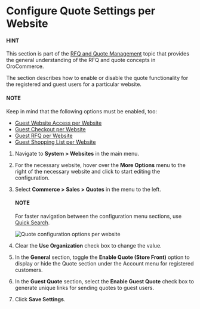 <a id="sys-websites-quotes"></a>

# Configure Quote Settings per Website

#### HINT
This section is part of the [RFQ and Quote Management](../../../../../../concept-guides/rfq-quotes/index.md#concept-guide-rfq-quotes) topic that provides the general understanding of the RFQ and quote concepts in OroCommerce.

The section describes how to enable or disable the quote functionality for the registered and guest users for a particular  website.

#### NOTE
Keep in mind that the following options must be enabled, too:

* [Guest Website Access per Website](../guests/website-guest-access.md#sys-conf-commerce-guest-access-website)
* [Guest Checkout per Website](website-guest-checkout.md#user-guide-system-configuration-commerce-sales-checkout-website)
* [Guest RFQ per Website](website-guest-rfq.md#user-guide-system-configuration-commerce-sales-rfq-website)
* [Guest Shopping List per Website](website-guest-shopping-list.md#user-guide-system-configuration-commerce-sales-shopping-list-per-website)

1. Navigate to **System > Websites** in the main menu.
2. For the necessary website, hover over the <i class="fa fa-ellipsis-h fa-lg" aria-hidden="true"></i> **More Options** menu to the right of the necessary website and click <i class="fas fa-cog" aria-hidden="true"></i> to start editing the configuration.
3. Select **Commerce > Sales > Quotes** in the menu to the left.

   #### NOTE
   For faster navigation between the configuration menu sections, use [Quick Search](../../../../configuration/quick-search.md#user-guide-system-configuration-quick-search).

   ![Quote configuration options per website](user/img/system/websites/web_configuration/website_quote_config.png)
4. Clear the **Use Organization** check box to change the value.
5. In the **General** section, toggle the **Enable Quote (Store Front)** option to display or hide the Quote section under the Account menu for registered customers.
6. In the **Guest Quote** section, select the **Enable Guest Quote** check box to generate unique links for sending quotes to guest users.
7. Click **Save Settings**.

<!-- fa-bars = fa-navicon -->
<!-- Ic Tiles is used as Set As Default in saved views, and as tiles in display layout options -->
<!-- IcPencil refers to Rename in Commerce and Inline Editing in CRM -->
<!-- Check mark in the square. -->
<!-- SortDesc is also used as drop-down arrow -->
